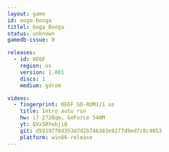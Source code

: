 ```yaml
---
layout: game
id: ooga-booga
titlel: Ooga Booga
status: unknown
gamedb-issue: 0

releases:
  - id: 0E6F
    region: us
    version: 1.001
    discs: 1
    medium: gdrom

videos:
  - fingerprint: 0E6F GD-ROM1/1 us
    title: Intro auto run
    hw: i7 2720qm, GeForce 540M
    yt: QVx5RYebjiQ
    git: d59197f84353d7d2b746383e9277d9ed7c8c4053
    platform: win86-release
---
```

